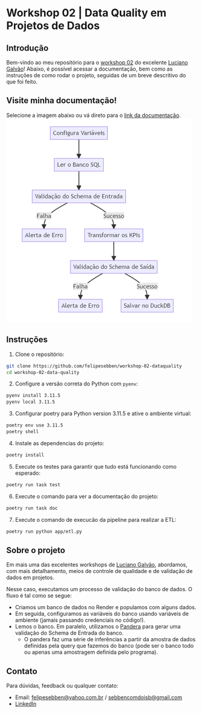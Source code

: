 # Workshop 02 | Data Quality em Projetos de Dados
## Introdução ##
Bem-vindo ao meu repositório para o [workshop 02](https://github.com/lvgalvao/workshop_02_aovivo) do excelente [Luciano Galvão](https://www.linkedin.com/in/lucianovasconcelosf/)! Abaixo, é possível acessar a documentação, bem como as instruções de como rodar o projeto, seguidas de um breve descritivo do que foi feito.


## Visite minha documentação! ##
Selecione a imagem abaixo ou vá direto para o [link da documentação](https://felipesebben.github.io/workshop-02-dataquality/).
[![image](/assets/project_workflow.png)](https://felipesebben.github.io/workshop-02-dataquality/)

## Instruções ##
1. Clone o repositório:

```bash
git clone https://github.com/felipesebben/workshop-02-dataquality
cd workshop-02-data-quality
```

2. Configure a versão correta do Python com `pyenv`:

```bash
pyenv install 3.11.5
pyenv local 3.11.5
```

3. Configurar poetry para Python version 3.11.5 e ative o ambiente virtual:

```bash
poetry env use 3.11.5
poetry shell
```

4. Instale as dependencias do projeto:

```bash
poetry install
```

5. Execute os testes para garantir que tudo está funcionando como esperado:

```bash
poetry run task test
```

6. Execute o comando para ver a documentação do projeto:

```bash
poetry run task doc
```

7. Execute o comando de execucão da pipeline para realizar a ETL:

```bash
poetry run python app/etl.py
```

## Sobre o projeto ##
Em mais uma das excelentes workshops de [Luciano Galvão](https://github.com/lvgalvao/), abordamos, com mais detalhamento, meios de controle de qualidade e de validação de dados em projetos. 

Nesse caso, executamos um processo de validação do banco de dados. O fluxo é tal como se segue:
- Criamos um banco de dados no Render e populamos com alguns dados. 
- Em seguida, configuramos as variáveis do banco usando variáveis de ambiente (jamais passando credenciais no código!).
- Lemos o banco. Em paralelo, utilizamos o [Pandera](https://github.com/unionai-oss/pandera) para gerar uma validação do Schema de Entrada do banco.
    - O pandera faz uma série de inferências a partir da amostra de dados definidas pela query que fazemos do banco (pode ser o banco todo ou apenas uma amostragem definida pelo programa).

## Contato ##
Para dúvidas, feedback ou qualquer contato:
- Email: felipesebben@yahoo.com.br / sebbencomdoisb@gmail.com
- [LinkedIn](https://www.linkedin.com/in/felipe-sebben)